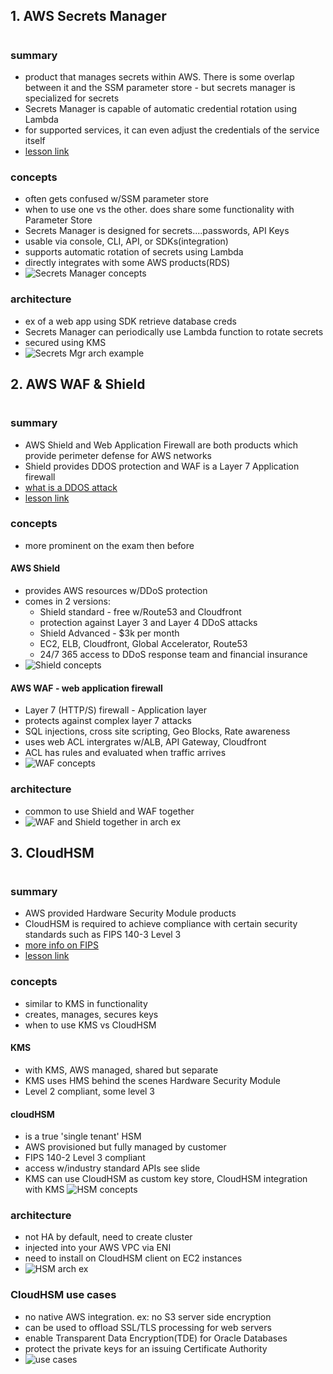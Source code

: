 ## 1. AWS Secrets Manager

#

### summary

- product that manages secrets within AWS. There is some overlap between it and the SSM parameter store - but secrets manager is specialized for secrets
- Secrets Manager is capable of automatic credential rotation using Lambda
- for supported services, it can even adjust the credentials of the service itself
- [lesson link](https://learn.cantrill.io/courses/730712/lectures/15793908)

### concepts

- often gets confused w/SSM parameter store
- when to use one vs the other. does share some functionality with Parameter Store
- Secrets Manager is designed for secrets....passwords, API Keys
- usable via console, CLI, API, or SDKs(integration)
- supports automatic rotation of secrets using Lambda
- directly integrates with some AWS products(RDS)
- ![Secrets Manager concepts](img/securitySMconcepts.png)

### architecture

- ex of a web app using SDK retrieve database creds
- Secrets Manager can periodically use Lambda function to rotate secrets
- secured using KMS
- ![Secrets Mgr arch example](img/securitySMarch.png)

## 2. AWS WAF & Shield

#

### summary

- AWS Shield and Web Application Firewall are both products which provide perimeter defense for AWS networks
- Shield provides DDOS protection and WAF is a Layer 7 Application firewall
- [what is a DDOS attack](https://www.cloudflare.com/en-au/learning/ddos/what-is-a-ddos-attack/)
- [lesson link](https://learn.cantrill.io/courses/730712/lectures/15792890)

### concepts

- more prominent on the exam then before

#### AWS Shield

- provides AWS resources w/DDoS protection
- comes in 2 versions:
  - Shield standard - free w/Route53 and Cloudfront
  - protection against Layer 3 and Layer 4 DDoS attacks
  - Shield Advanced - $3k per month
  - EC2, ELB, Cloudfront, Global Accelerator, Route53
  - 24/7 365 access to DDoS response team and financial insurance
- ![Shield concepts](img/securityShieldconcepts.png)

#### AWS WAF - web application firewall

- Layer 7 (HTTP/S) firewall - Application layer
- protects against complex layer 7 attacks
- SQL injections, cross site scripting, Geo Blocks, Rate awareness
- uses web ACL intergrates w/ALB, API Gateway, Cloudfront
- ACL has rules and evaluated when traffic arrives
- ![WAF concepts](img/securityWAFconcepts.png)

### architecture

- common to use Shield and WAF together
- ![WAF and Shield together in arch ex](img/securityShieldWAFarch.png)

## 3. CloudHSM

#

### summary

- AWS provided Hardware Security Module products
- CloudHSM is required to achieve compliance with certain security standards such as FIPS 140-3 Level 3
- [more info on FIPS](https://en.wikipedia.org/wiki/FIPS_140-2)
- [lesson link](https://learn.cantrill.io/courses/730712/lectures/15828633)

### concepts

- similar to KMS in functionality
- creates, manages, secures keys
- when to use KMS vs CloudHSM

#### KMS

- with KMS, AWS managed, shared but separate
- KMS uses HMS behind the scenes Hardware Security Module
- Level 2 compliant, some level 3

#### cloudHSM

- is a true 'single tenant' HSM
- AWS provisioned but fully managed by customer
- FIPS 140-2 Level 3 compliant
- access w/industry standard APIs see slide
- KMS can use CloudHSM as custom key store, CloudHSM integration with KMS
  ![HSM concepts](img/securityHSMconcepts.png)

### architecture

- not HA by default, need to create cluster
- injected into your AWS VPC via ENI
- need to install on CloudHSM client on EC2 instances
- ![HSM arch ex](img/securityHSMarch.png)

### CloudHSM use cases

- no native AWS integration. ex: no S3 server side encryption
- can be used to offload SSL/TLS processing for web servers
- enable Transparent Data Encryption(TDE) for Oracle Databases
- protect the private keys for an issuing Certificate Authority
- ![use cases](img/securityHSMusecases.png)
